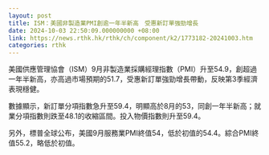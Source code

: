 ```yaml
---
layout: post
title: ISM：美國非製造業PMI創逾一年半新高　受惠新訂單強勁增長
date: 2024-10-03 22:50:09.000000000 +08:00
link: https://news.rthk.hk/rthk/ch/component/k2/1773182-20241003.htm
categories: rthk
---
```


美國供應管理協會（ISM）9月非製造業採購經理指數（PMI）升至54.9，創超過一年半新高，亦高過市場預期的51.7，受惠新訂單強勁增長帶動，反映第3季經濟表現穩健。

數據顯示，新訂單分項指數急升至59.4，明顯高於8月的53，同創一年半新高；就業分項指數則跌至48.1的收縮區間。投入物價指數則升至59.4。

另外，標普全球公布，美國9月服務業PMI終值54，低於初值的54.4。綜合PMI終值55.2，略低於初值。
